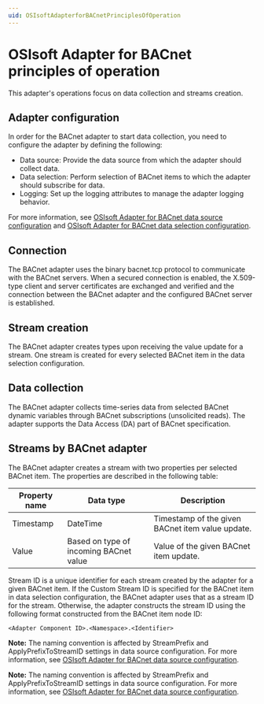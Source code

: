 ```yaml
---
uid: OSIsoftAdapterforBACnetPrinciplesOfOperation
---
```


# OSIsoft Adapter for BACnet principles of operation

This adapter's operations focus on data collection and streams creation.

## Adapter configuration

In order for the BACnet adapter to start data collection, you need to configure the adapter by defining the following:

- Data source: Provide the data source from which the adapter should collect data.
- Data selection: Perform selection of BACnet items to which the adapter should subscribe for data.
- Logging: Set up the logging attributes to manage the adapter logging behavior.

For more information, see [OSIsoft Adapter for BACnet data source configuration](xref:OSIsoftAdapterforBACnetDataSourceConfiguration) and [OSIsoft Adapter for BACnet data selection configuration](xref:OSIsoftAdapterforBACnetDataSelectionConfiguration). 

## Connection

The BACnet adapter uses the binary bacnet.tcp protocol to communicate with the BACnet servers. When a secured connection is enabled, the X.509-type client and server certificates are exchanged and verified and the connection between the BACnet adapter and the configured BACnet server is established.

## Stream creation

The BACnet adapter creates types upon receiving the value update for a stream. One stream is created for every selected BACnet item in the data selection configuration.

## Data collection

The BACnet adapter collects time-series data from selected BACnet dynamic variables through BACnet subscriptions (unsolicited reads). The adapter supports the Data Access (DA) part of BACnet specification.

## Streams by BACnet adapter

The BACnet adapter creates a stream with two properties per selected BACnet item. The properties are described in the following table:

| Property name | Data type | Description |
|---------------|-----------|-------------|
| Timestamp     | DateTime  | Timestamp of the given BACnet item value update. |
| Value         | Based on type of incoming BACnet value | Value of the given BACnet item update. |

Stream ID is a unique identifier for each stream created by the adapter for a given BACnet item. If the Custom Stream ID is specified for the BACnet item in data selection configuration, the BACnet adapter uses that as a stream ID for the stream. Otherwise, the adapter constructs the stream ID using the following format constructed from the BACnet item node ID:

```
<Adapter Component ID>.<Namespace>.<Identifier>
```

**Note:** The naming convention is affected by StreamPrefix and ApplyPrefixToStreamID settings in data source configuration. For more information, see [OSIsoft Adapter for BACnet data source configuration](xref:OSIsoftAdapterforBACnetDataSourceConfiguration).

**Note:** The naming convention is affected by StreamPrefix and ApplyPrefixToStreamID settings in data source configuration. For more information, see [OSIsoft Adapter for BACnet data source configuration](xref:OSIsoftAdapterforBACnetDataSourceConfiguration#BACnet-routed-device-data-source-example).
